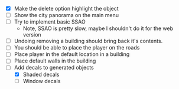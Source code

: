 - [x] Make the delete option highlight the object
- [ ] Show the city panorama on the main menu
- [ ] Try to implement basic SSAO
  - Note, SSAO is pretty slow, maybe I shouldn't do it for the web version
- [ ] Undoing removing a building should bring back it's contents.
- [ ] You should be able to place the player on the roads
- [ ] Place player in the default location in a building
- [ ] Place default walls in the building
- [ ] Add decals to generated objects
  - [x] Shaded decals
  - [ ] Window decals
